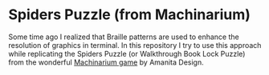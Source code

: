 # Spiders Puzzle (from Machinarium)

Some time ago I realized that Braille patterns are used to enhance the resolution of graphics in terminal. In this repository I try to use this approach while replicating the Spiders Puzzle (or Walkthrough Book Lock Puzzle) from the wonderful [Machinarium game](https://amanita-design.net/games/machinarium.html) by Amanita Design.
